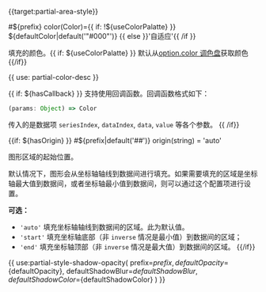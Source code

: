 {{target:partial-area-style}}

#${prefix} color(Color)={{ if: !${useColorPalatte} }} ${defaultColor|default('"#000"')} {{ else }}'自适应'{{ /if }}

填充的颜色。{{ if: ${useColorPalatte} }} 默认从[option.color 调色盘](~color)获取颜色 {{/if}}

{{ use: partial-color-desc }}

{{ if: ${hasCallback} }}
支持使用回调函数。回调函数格式如下：
```js
(params: Object) => Color
```
传入的是数据项 `seriesIndex`, `dataIndex`, `data`, `value` 等各个参数。
{{ /if}}

{{if: ${hasOrigin} }}
#${prefix|default('##')} origin(string) = 'auto'

图形区域的起始位置。

默认情况下，图形会从坐标轴轴线到数据间进行填充。如果需要填充的区域是坐标轴最大值到数据间，或者坐标轴最小值到数据间，则可以通过这个配置项进行设置。

**可选：**

- `'auto'` 填充坐标轴轴线到数据间的区域。此为默认值。
- `'start'` 填充坐标轴底部（非 `inverse` 情况是最小值）到数据间的区域；
- `'end'` 填充坐标轴顶部（非 `inverse` 情况是最大值）到数据间的区域。
{{/if}}



{{ use:partial-style-shadow-opacity(
    prefix=${prefix},
    defaultOpacity=${defaultOpacity},
    defaultShadowBlur=${defaultShadowBlur},
    defaultShadowColor=${defaultShadowColor}
) }}
